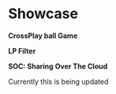 # Showcase
**CrossPlay ball Game**

**LP Filter**

**SOC: Sharing Over The Cloud**

Currently this is being updated
